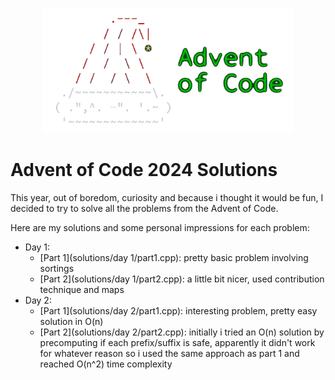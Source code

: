 
<p align="center">
  <img src="./assets/logo_no_background.png" width="400"/>
<br>

# Advent of Code 2024 Solutions

This year, out of boredom, curiosity and because i thought it would be fun, I decided to try to solve all the problems from the Advent of Code.
 
Here are my solutions and some personal impressions for each problem:
- Day 1:
  - [Part 1](solutions/day 1/part1.cpp): pretty basic problem involving sortings
  - [Part 2](solutions/day 1/part2.cpp): a little bit nicer, used contribution technique and maps
- Day 2:
  - [Part 1](solutions/day 2/part1.cpp): interesting problem, pretty easy solution in O(n)
  - [Part 2](solutions/day 2/part2.cpp): initially i tried an O(n) solution by precomputing if each prefix/suffix is safe, apparently it didn't work for whatever reason so i used the same approach as part 1 and reached O(n^2) time complexity

